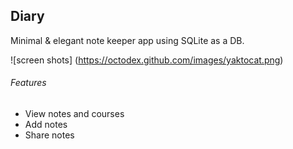 ## Diary
Minimal & elegant note keeper app using SQLite as a DB.

![screen shots]
(https://octodex.github.com/images/yaktocat.png)

###### Features
* View notes and courses
* Add notes
* Share notes